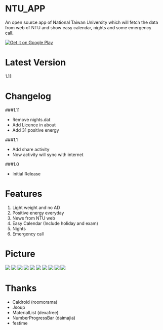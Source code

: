NTU_APP
========
An open source app of National Taiwan University which will fetch the data from web of NTU and show easy 
calendar, nights and some emergency call.

[![Get it on Google Play](http://www.android.com/images/brand/get_it_on_play_logo_small.png)](https://play.google.com/store/apps/details?id=com.npes87184.ntuapp)

Latest Version
========
1.11

Changelog
========
###1.11
* Remove nights.dat
* Add Licence in about
* Add 31 positive energy

###1.1
* Add share activity
* Now activity will sync with internet

###1.0
* Initial Release


Features
========
1. Light weight and no AD 
2. Positive energy everyday
3. News from NTU web
4. Easy Calendar (Include holiday and exam)
5. Nights
6. Emergency call

Picture
========
<img src="http://truth.bahamut.com.tw/s01/201504/69b0c97d426fbfeb14f33ca27bc9109b.PNG">

<img src="http://truth.bahamut.com.tw/s01/201504/a3787b1088422af20d91457b7206a7f3.PNG">

<img src="http://truth.bahamut.com.tw/s01/201504/5542270abc8092a37be2617b5a1d9c90.PNG">

<img src="http://truth.bahamut.com.tw/s01/201504/43b1d3fc168ff0049f7683d20f2526cc.PNG">

<img src="http://truth.bahamut.com.tw/s01/201504/b5b8f5b4e9dcb8f098f5e8c58ecc6a64.PNG">

<img src="http://truth.bahamut.com.tw/s01/201504/317f88570b88cf975ff6e37d89485094.PNG">

<img src="http://truth.bahamut.com.tw/s01/201504/ccdf2fd672c686908b874cd0ae0f54b3.PNG">

<img src="http://truth.bahamut.com.tw/s01/201504/7c04a65d927eb5307ea0fc10f4cd7c2e.PNG">

<img src="http://truth.bahamut.com.tw/s01/201504/54c87eb8cada9796768e4679a9abf548.PNG">

<img src="http://truth.bahamut.com.tw/s01/201504/4c9ea2a5e12467ba1221932f714713f9.PNG">

Thanks
========
* Caldroid (roomorama)
* Jsoup
* MaterialList (dexafree)
* NumberProgressBar (daimajia)
* festime